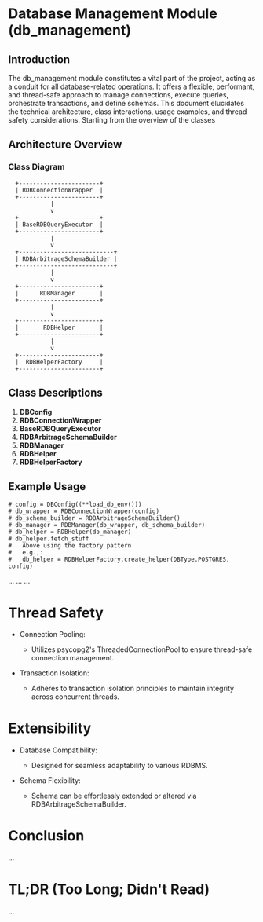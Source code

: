 # Database Management Module (db_management)

## Introduction

The db_management module constitutes a vital part of the project, acting as a conduit for all database-related operations. It offers a flexible, performant, and thread-safe approach to manage connections, execute queries, orchestrate transactions, and define schemas. This document elucidates the technical architecture, class interactions, usage examples, and thread safety considerations. Starting from the overview of the classes


## Architecture Overview

### Class Diagram


      +-----------------------+
      | RDBConnectionWrapper  |
      +-----------------------+
                |
                v
      +-----------------------+
      | BaseRDBQueryExecutor  |
      +-----------------------+
                |
                v
      +---------------------------+
      | RDBArbitrageSchemaBuilder |
      +---------------------------+
                |
                v
      +-----------------------+
      |      RDBManager       |
      +-----------------------+
                |
                v
      +-----------------------+
      |       RDBHelper       |
      +-----------------------+
                |
                v
      +-----------------------+
      |  RDBHelperFactory     |
      +-----------------------+

## Class Descriptions

1. **DBConfig**
2. **RDBConnectionWrapper**
3. **BaseRDBQueryExecutor**
4. **RDBArbitrageSchemaBuilder**
5. **RDBManager**
6. **RDBHelper**
7. **RDBHelperFactory**


## Example Usage

    # config = DBConfig((**load_db_env()))
    # db_wrapper = RDBConnectionWrapper(config)
    # db_schema_builder = RDBArbitrageSchemaBuilder()
    # db_manager = RDBManager(db_wrapper, db_schema_builder)
    # db_helper = RDBHelper(db_manager)
    # db_helper.fetch_stuff
    #   Above using the factory pattern
    #   e.g.,:
    #   db_helper = RDBHelperFactory.create_helper(DBType.POSTGRES, config)
...
...
...



# Thread Safety

- Connection Pooling: 
  - Utilizes psycopg2's ThreadedConnectionPool to ensure thread-safe connection management.
      
- Transaction Isolation: 
  - Adheres to transaction isolation principles to maintain integrity across concurrent threads.

# Extensibility

- Database Compatibility: 
  - Designed for seamless adaptability to various RDBMS.
    
- Schema Flexibility: 
  - Schema can be effortlessly extended or altered via RDBArbitrageSchemaBuilder.

# Conclusion

...

# TL;DR (Too Long; Didn't Read)

...